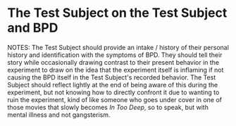 # The Test Subject on the Test Subject and BPD

NOTES: The Test Subject should provide an intake / history of their personal history and identification with the symptoms of BPD. They should tell their story while occasionally drawing contrast to their present behavior in the experiment to draw on the idea that the experiment itself is inflaming if not causing the BPD itself in the Test Subject's recorded behavior. The Test Subject should reflect lightly at the end of being aware of this during the experiment, but not knowing how to directly confront it due to wanting to ruin the experiment, kind of like someone who goes under cover in one of those movies that slowly becomes _In Too Deep_, so to speak, but with mental illness and not gangsterism.
